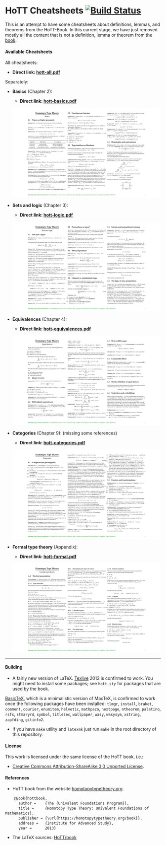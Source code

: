 # HoTT Cheatsheets [![Build Status](https://travis-ci.org/jonaprieto/hott-cheatsheets.svg?branch=master)](https://travis-ci.org/jonaprieto/hott-cheatsheets)

This is an attempt to have some cheatsheets about
definitions, lemmas, and theorems from the HoTT-Book. In this current stage, we have just removed mostly all the content that is not a definition, lemma or theorem from the [book](https://github.com/HoTT/book).

#### Available Cheatsheets

All cheatsheets:

  - **Direct link: [hott-all.pdf](https://github.com/jonaprieto/hott-cheatsheets/releases/download/v0.1.8/hott-all.pdf)**

Separately:

- **Basics** (Chapter 2):
  - **Direct link: [hott-basics.pdf](https://github.com/jonaprieto/hott-cheatsheets/releases/download/v0.1.8/hott-basics.pdf)**

  ![](assets/hott-basics.png)

- **Sets and logic** (Chapter 3):
  - **Direct link: [hott-logic.pdf](https://github.com/jonaprieto/hott-cheatsheets/releases/download/v0.1.8/hott-logic.pdf)**

  ![](assets/hott-logic.png)

- **Equivalences** (Chapter 4):
  - **Direct link: [hott-equivalences.pdf](https://github.com/jonaprieto/hott-cheatsheets/releases/download/v0.1.8/hott-equivalences.pdf)**

  ![](assets/hott-equivalences.png)

- **Categories** (Chapter 9): (missing some references)
  - **Direct link: [hott-categories.pdf](https://github.com/jonaprieto/hott-cheatsheets/releases/download/v0.1.8/hott-categories.pdf)**

  ![](assets/hott-categories.png)

- **Formal type theory** (Appendix):
  - **Direct link: [hott-formal.pdf](https://github.com/jonaprieto/hott-cheatsheets/releases/download/v0.1.8/hott-formal.pdf)**

  ![](assets/hott-formal.png)

-----------------------------------------------------------------------------

#### Building

- A fairly new version of LaTeX.
[Texlive](http://www.tug.org/texlive/) 2012 is confirmed to work. You might need
to install some packages; see `hott.sty` for packages that are used by the book.

[BasicTeX](http://www.tug.org/mactex/morepackages.html), which is a minimalistic
version of MacTeX, is confirmed to work once the following packages have been
installed: `tlmgr`, `install`, `braket`, `comment`, `courier`, `enumitem`,
`helvetic`, `mathpazo`, `nextpage`, `ntheorem`, `palatino`, `rsfs`, `stmaryrd`,
`symbol`, `titlesec`, `wallpaper`, `wasy`, `wasysym`, `xstring`, `zapfding`, `gitinfo2`.


- If you have `make` utility and `latexmk` just
run `make` in the root directory of this repository.


#### License

This work is licensed under the same license of the HoTT book, i.e.:

- [Creative Commons Attribution-ShareAlike 3.0 Unported License](http://creativecommons.org/licenses/by-sa/3.0/).

#### References

* HoTT book from the website [homotopytypetheory.org](https://homotopytypetheory.org/book/).

```
    @Book{hottbook,
      author =    {The {Univalent Foundations Program}},
      title =     {Homotopy Type Theory: Univalent Foundations of Mathematics},
      publisher = {\url{https://homotopytypetheory.org/book}},
      address =   {Institute for Advanced Study},
      year =      2013}
```

- The LaTeX sources: [HoTT/book](https://github.com/HoTT/book)
